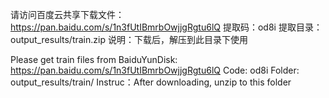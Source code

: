 请访问百度云共享下载文件：https://pan.baidu.com/s/1n3fUtIBmrbOwjjgRgtu6lQ
提取码：od8i
提取目录：output_results/train.zip
说明：下载后，解压到此目录下使用

Please get train files from BaiduYunDisk: https://pan.baidu.com/s/1n3fUtIBmrbOwjjgRgtu6lQ
Code: od8i
Folder: output_results/train/
Instruc：After downloading, unzip to this folder